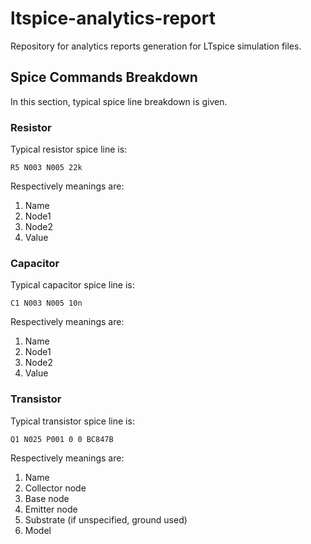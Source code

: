 # ltspice-analytics-report
Repository for analytics reports generation for LTspice simulation files.




## Spice Commands Breakdown
In this section, typical spice line breakdown is given.

### Resistor
Typical resistor spice line is:

    R5 N003 N005 22k
    
Respectively meanings are:
1. Name
2. Node1
3. Node2 
4. Value 

   
### Capacitor
Typical capacitor spice line is:
    
    C1 N003 N005 10n

Respectively meanings are:
1. Name
2. Node1
3. Node2 
4. Value
    

### Transistor
Typical transistor spice line is:
    
    Q1 N025 P001 0 0 BC847B

Respectively meanings are:
1. Name
2. Collector node
3. Base node
4. Emitter node
5. Substrate (if unspecified, ground used)
6. Model

